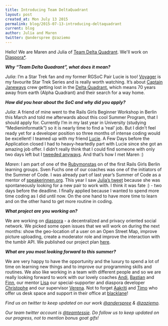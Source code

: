 ```yaml
---
title: Introducing Team DeltaQuadrant
layout: post
created_at: Mon July 13 2015
permalink: blog/2015-07-13-introducing-deltaquadrant
current: blog
author: Julia and Maren
twitter: @anderspree @zaziemo
---
```


Hello! We are Maren and Julia of [Team Delta Quadrant](https://teams.railsgirlssummerofcode.org/teams/23). We'll work on [Diaspora*](https://diasporafoundation.org).

<!--<img src="/img/blog/2015/introducing-team-tessie-team.jpg" alt="Team Tessie <3" width="600">
<font color="grey"><small><i>L-R BR: Aaron, Clemens, Ramon; FR: Shelly, Pilar, Igor (Image: <a href="http://kondens.at/" target="_blank">Michael Emhofer</a>)</i></small></font>-->


**_Why “Team Delta Quadrant”, what does it mean?_**


_Julia_: I’m a Star Trek fan and my former RGSoC Pair Lucie is too! [Voyager](http://en.memory-alpha.wikia.com/wiki/Star_Trek:_Voyager) is my favourite Star Trek Series and is really worth watching. It’s about [Captain Janeways](http://en.memory-alpha.wikia.com/wiki/Kathryn_Janeway) crew getting lost in the [Delta Quadrant.](http://en.memory-alpha.wikia.com/wiki/Delta_Quadrant) which means 70 years away from earth (Alpha Quadrant) and their search for a way home. 


**_How did you hear about the SoC and why did you apply?_**

_Julia_: A friend of mine went to the Rails Girls Beginner Workshop in Berlin this March and told me afterwards about this cool Summer Program, that I should apply for. Currently I’m in my last year in University (studying “Medieninformatik”) so it is nearly time to find a ‘real’ job. But I didn’t feel ready yet for a developer position so three months of intense coding would be excellent!
I teamed up with my friend [Lucie](https://twitter.com/Autofocus). A Few Days before the Application closed I had to heavy-heartedly part with Lucie since she got an amazing job offer. I didn’t really think that I could find someone with only two days left but I [tweeded anyways](https://twitter.com/anderspree/status/586940329649184769). And that’s how I met Maren :)


_Maren_: I am part of one of the [Rubymonstas](http://rubymonstas.org/) on of the first Rails Girls Berlin learning groups. Sven Fuchs one of our coaches was one of the initiators of the Summer of Code. I was already part of last year’s Summer of Code as a mentor of [speakerinnen.org](www.speakerinnen.org). This year I saw [Julia’s tweet](https://twitter.com/anderspree/status/586940329649184769) because she was spontaneously looking for a new pair to work with. I think it was fate :) - two days before the deadline. I finally applied because I wanted to spend more time coding as I did until now. On the one hand to have more time to learn and on the other hand to get more routine in coding. 

**_What project are you working on?_**

We are working on [diaspora](https://diasporafoundation.org/) - a decentralized and privacy oriented social network. We picked some open issues that we will work on during the next months: show the geo-location of a user on an Open Street Map, improve picture uploading, create a moderator role and improve the interaction with the tumblr API. We published our project plan [here]( https://github.com/TeamDeltaQuadrant/project_plan/blob/master/plan.md).

**_What are you most looking forward to this summer?_**

We are very happy to have the opportunity and the luxury to spend a lot of time on learning new things and to improve our programming skills and routines. We also like working in a team with different people and so we are really looking forward to work with our lovely coaches [Andi](https://twitter.com/A5308Y), [Bastian]( https://twitter.com/bastianalbers) and [Finn](https://twitter.com/finnpauls), our mentor [Lisa](https://wk3.org/people/97af6df26ecc6c55) our special-supporter and diaspora developer [Christophe]( https://wk3.org/people/6afb9a20cafd8f6d) and our supervisor [Verena](https://twitter.com/viddity). Not to forget [Aakriti](https://twitter.com/aakritiagupta) and [Timo](https://twitter.com/troessner) who offer us desk space and support in their office at [blacklane](https://www.blacklane.com/)!

_Find us on twitter to keep updated on our work [@anderspree]( https://twitter.com/anderspree) & [@zaziemo](https://twitter.com/zaziemo)._ 




_Our team twitter account is [@teamtessie](http://twitter.com/teamtessie). Do follow us to keep updated on our progress, not to mention bonus goat gifs!_


